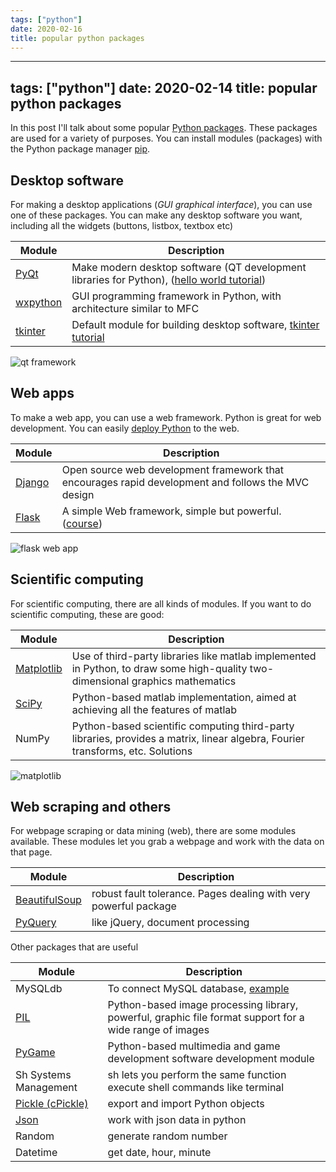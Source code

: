 ```yaml
---
tags: ["python"]
date: 2020-02-16
title: popular python packages
---
```

---
tags: ["python"]
date: 2020-02-14
title: popular python packages
---
In this post I'll talk about some popular [Python packages](https://pypi.org/). These packages are used for a variety of purposes. You can install modules (packages) with the Python package manager [pip](https://pythonbasics.org/how-to-use-pip-and-pypi/).

## Desktop software

For making a desktop applications (*GUI graphical interface*), you can use one of these packages. You can make any desktop software you want, including all the widgets (buttons, listbox, textbox etc)

|Module|Description|
|---|---|
| [PyQt](https://www.riverbankcomputing.com/software/pyqt/) | Make modern desktop software (QT development libraries for Python), ([hello world tutorial](https://pythonbasics.org/pyqt-hello-world/))
| [wxpython](https://wxpython.org/) | GUI programming framework in Python, with architecture similar to MFC
| [tkinter](https://wiki.python.org/moin/TkInter) | Default module for building desktop software, [tkinter tutorial](https://pythonbasics.org/tkinter/)

![qt framework](https://dev-to-uploads.s3.amazonaws.com/i/fnawuaya7p5vh2ns77fd.png)

## Web apps

To make a web app, you can use a web framework. Python is great for web development. You can easily [deploy Python](https://www.pythonanywhere.com/?affiliate_id=00535ced) to the web.

|Module|Description|
|---|---|
| [Django](https://www.djangoproject.com/) | Open source web development framework that encourages rapid development and follows the MVC design
| [Flask](https://flask.palletsprojects.com/) | A simple Web framework, simple but powerful. ([course](https://gumroad.com/l/IMzBy))

![flask web app](https://dev-to-uploads.s3.amazonaws.com/i/j26ven2jsoypml9ngpj0.jpeg)

## Scientific computing

For scientific computing, there are all kinds of modules. If you want to do scientific computing, these are good:

|Module|Description|
|---|---|
| [Matplotlib](https://matplotlib.org/) | Use of third-party libraries like matlab implemented in Python, to draw some high-quality two-dimensional graphics mathematics
| [SciPy](https://www.scipy.org/) | Python-based matlab implementation, aimed at achieving all the features of matlab
| NumPy | Python-based scientific computing third-party libraries, provides a matrix, linear algebra, Fourier transforms, etc. Solutions

![matplotlib](https://dev-to-uploads.s3.amazonaws.com/i/3m3znkuguwfff3y819nu.png)

## Web scraping and others

For webpage scraping or data mining (web), there are some modules available. These modules let you grab a webpage and work with the data on that page.

|Module|Description|
|---|---|
| [BeautifulSoup](https://pypi.org/project/beautifulsoup4/) | robust fault tolerance. Pages dealing with very powerful package
| [PyQuery](https://pythonhosted.org/pyquery/) |  like jQuery, document processing

Other packages that are useful

|Module|Description|
|---|---|
| MySQLdb | To connect MySQL database, [example](https://pythonspot.com/mysql-with-python/)
| [PIL](https://pillow.readthedocs.io/) | Python-based image processing library, powerful, graphic file format support for a wide range of images
| [PyGame](https://www.pygame.org/) | Python-based multimedia and game development software development module
| Sh Systems Management | sh lets you perform the same function execute shell commands like terminal
| [Pickle (cPickle)](https://docs.python.org/3/library/pickle.html) | export and import Python objects
| [Json](https://docs.python.org/3/library/json.html) | work with json data in python
| Random | generate random number
| Datetime | get date, hour, minute 


 
